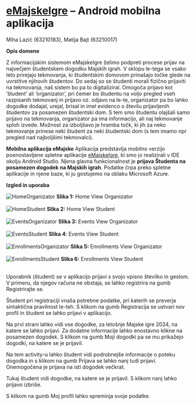 # [eMajskeIgre](https://github.com/MatijaBajt32/eMajskeIgreAndroidApp) – Android mobilna aplikacija

Miha Lazić (63210183), Matija Bajt (63210017)

**Opis domene**

Z informacijskim sistemom eMajskeIgre želimo podpreti procese prijav na največjem študentskem dogodku Majskih igrah. V sklopu le-tega se vsako leto prirejajo tekmovanja, ki študentskim domovom prinašajo točke glede na uvrstitve njihovih študentov. Do sedaj so se študenti morali fizično prijaviti na tekmovanja, naš sistem bo pa to digitaliziral. Omogoča prijavo kot ‘študent’ ali ‘organizator’, pri čemer bo študentu na voljo pregled vseh razpisanih tekmovanj in prijavo oz. odjavo na le-te, organizator pa bo lahko dogodke dodajal, urejal, brisal in imel evidenco o številu prijavljenih študentov za posamezen študentski dom. S tem smo študentu olajšali samo prijavo na tekmovanja, organizator pa ima informacijo, ali naj tekmovanje sploh izvede. Možnost za izboljšavo je hramba točk, ki jih za neko tekmovanje prinese neki študent za neki študentski dom (s tem imamo npr pregled nad najboljšimi tekmovalci).

**Mobilna aplikacija eMajske**
Aplikacija predstavlja mobilno verzijo poenostavljene spletne aplikacije [eMajskeIgre](https://github.com/MatijaBajt32/eMajskeIgre), ki smo jo realizirali v IDE okolju Android Studio. Njena glavna funkcionalnost je **prijava Študenta na posamezen dogodek na Majskih igrah**. Podatke črpa preko spletne aplikacije in njene baze, ki ju gostujemo na oblaku Microsoft Azure.

**Izgled in uporaba**

<div>
  <img src="./images/HomeOrganizator.png" alt="HomeOrganizator" >
  <b> Slika 1:</b> Home View Organizator
  <br />
  <br />
</div>
<div>
  <img src="./images/HomeStudent.png" alt="HomeStudent" >
  <b> Slika 2:</b> Home View Student
  <br>
  <br />
</div>
<div>
  <img src="./images/EventsOrganizator.png" alt="EventsOrganizator" >
  <b> Slika 3:</b> Events View Organizator
  <br>
  <br />
</div>
<div>
  <img src="./images/EventsStudent.png" alt="EventsStudent" >
  <b> Slika 4</b>: Events View Student
  <br>
  <br />
</div>
<div>
  <img src="./images/EnrollmentsOrganizator.png" alt="EnrollmentsOrganizator" >
  <b> Slika 5:</b> Enrollments View Organizator
  <br>
  <br />
</div>
<div>
  <img src="./images/EnrollmentsStudent.png" alt="EnrollmentsStudent" >
  <b> Slika 6:</b> Enrollments View Student
  <br>
  <br />
</div>







Uporabnik (študent) se v aplikacijo prijavi s svojo vpisno številko in geslom. V primeru, da njegov računa ne obstaja, se lahko registrira na gumb Registrirajte se.






Študent pri registraciji vnaša potrebne podatke, pri katerih se preverja sintaktična pravilnost le-teh. S klikom na gumb Registracija se ustvari nov profil in študent se lahko prijavi v aplikacijo.







Na prvi strani lahko vidi vse dogodke, za letošnje Majske igre 2024, na katere se lahko prijavi. Za dodatne informacije lahko enostavno klikne na posamezen dogodek. S klikom na gumb Moji dogodki pa se mu prikažejo dogodki, na katere se je prijavil.

 






Na tem activity-u lahko študent vidi podrobnejše informacije o poteku dogodka in s klikom na gumb Prijava se lahko nanj tudi prijavi. Onemogočena je prijava na isti dogodek večkrat.








Tukaj študent vidi dogodke, na katere se je prijavil. S klikom nanj lahko prijavo izbriše.








S klikom na gumb Moj profil lahko spreminja svoje podatke.


